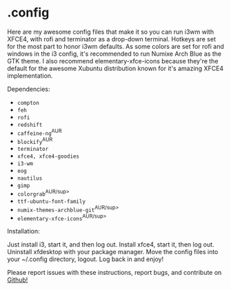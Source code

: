# .config

Here are my awesome config files that make it so you can run i3wm with XFCE4, with rofi and terminator as a drop-down terminal. Hotkeys are set for the most part to honor i3wm defaults. As some colors are set for rofi and windows in the i3 config, it's recommended to run Numixe Arch Blue as the GTK theme. I also recommend elementary-xfce-icons because they're the default for the awesome Xubuntu distribution known for it's amazing XFCE4 implementation.

Dependencies:

* `compton`
* `feh`
* `rofi`
* `redshift`
* `caffeine-ng`<sup>AUR</sup>
* `blockify`<sup>AUR</sup>
* `terminator`
* `xfce4, xfce4-goodies`
* `i3-wm`
* `eog`
* `nautilus`
* `gimp`
* `colorgrab`<sup>AUR/sup>
* `ttf-ubuntu-font-family`
* `numix-themes-archblue-git`<sup>AUR/sup>
* `elementary-xfce-icons`<sup>AUR/sup>

Installation:

Just install i3, start it, and then log out. Install xfce4, start it, then log out. Uninstall xfdesktop with your package manager. Move the config files into your ~/.config directory, logout. Log back in and enjoy!

Please report issues with these instructions, report bugs, and contribute on [Github!](https://github.com/RomanSC/.config)
